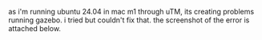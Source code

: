 as i'm running ubuntu 24.04 in mac m1 through uTM, its creating problems running gazebo. i tried but couldn't fix that.
the screenshot of the error is attached below. 